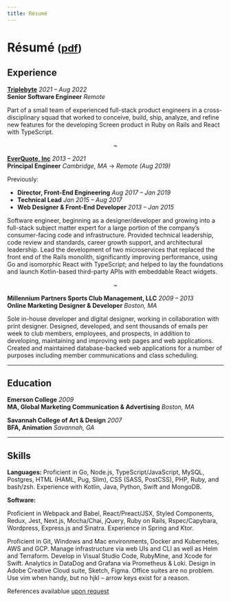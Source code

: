 ```yaml
---
title: Résumé
---
```


# Résumé <small>([pdf](/images/2022-09-resume-ben-saufley.pdf))</small>

## Experience

**[Triplebyte](https://triplebyte.com)** _2021 – Aug 2022_  
**Senior Software Engineer** _Remote_

Part of a small team of experienced full-stack product engineers in a cross-disciplinary squad that worked to conceive, build, ship, analyze, and refine new features for the developing Screen product in Ruby on Rails and React with TypeScript.

<p style="text-align: center;">~</p>

**[EverQuote, Inc](https://everquote.com)** _2013 – 2021_  
**Principal Engineer** _Cambridge, MA_ &rarr; _Remote (Aug 2019)_

Previously:

- **Director, Front-End Engineering** _Aug 2017 – Jan 2019_
- **Technical Lead** _Jan 2015 – Aug 2017_
- **Web Designer & Front-End Developer** _2013 – Jan 2015_

Software engineer, beginning as a designer/developer and growing into a full-stack subject matter expert for a large portion of the company’s consumer-facing code and infrastructure. Provided technical leadership, code review and standards, career growth support, and architectural leadership. Lead the development of two microservices that replaced the front end of the Rails monolith, significantly improving performance, using Go and isomorphic React with TypeScript; and helped to lay the foundations and launch Kotlin-based third-party APIs with embeddable React widgets.

<p style="text-align: center;">~</p>

**Millennium Partners Sports Club Management, LLC** _2009 – 2013_  
**Online Marketing Designer & Developer** _Boston, MA_

Sole in-house developer and digital designer, working in collaboration with print designer. Designed, developed, and sent thousands of emails per week to club members, employees, and prospects, in addition to developing, maintaining and improving web pages and web applications. Created and maintained database-backed web applications for a number of purposes including member communications and class scheduling.

---

## Education

**Emerson College** _2009_  
**MA, Global Marketing Communication & Advertising** _Boston, MA_

**Savannah College of Art & Design** _2007_  
**BFA, Animation** _Savannah, GA_

---

## Skills

**Languages:** Proficient in Go, Node.js, TypeScript/JavaScript, MySQL, Postgres, HTML (HAML, Pug, Slim), CSS (SASS, PostCSS), PHP, Ruby, and bash/zsh. Experience with Kotlin, Java, Python, Swift and MongoDB.

**Software:**

Proficient in Webpack and Babel, React/Preact/JSX, Styled Components, Redux, Jest, Next.js, Mocha/Chai, jQuery, Ruby on Rails, Rspec/Capybara, Wordpress, Express.js and Sinatra. Experience in Spring and Ktor.

Proficient in Git, Windows and Mac environments, Docker and Kubernetes, AWS and GCP. Manage infrastructure via web UIs and CLI as well as Helm and Terraform. Develop in Visual Studio Code, RubyMine, and Xcode for Swift. Analytics in DataDog and Grafana via Prometheus & Loki. Design in Adobe Creative Cloud suite, Sketch, Figma. Office suites are no problem. Use vim when handy, but no hjkl – arrow keys exist for a reason.

References availablue [upon request](/contact)
